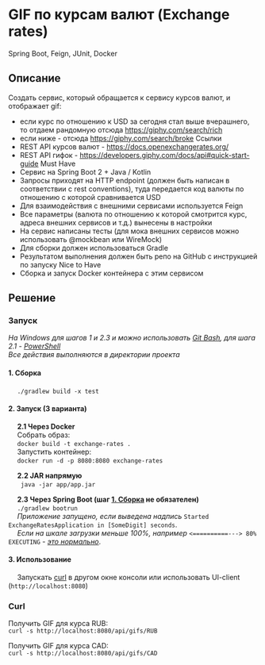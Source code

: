 # GIF по курсам валют (Exchange rates)
Spring Boot, Feign, JUnit, Docker

## Описание
Создать сервис, который обращается к сервису курсов валют, и отображает gif:
- если курс по отношению к USD за сегодня стал выше вчерашнего, то отдаем рандомную отсюда https://giphy.com/search/rich
- если ниже - отсюда https://giphy.com/search/broke
Ссылки
- REST API курсов валют - https://docs.openexchangerates.org/
- REST API гифок - https://developers.giphy.com/docs/api#quick-start-guide
Must Have
- Сервис на Spring Boot 2 + Java / Kotlin
- Запросы приходят на HTTP endpoint (должен быть написан в соответствии с rest conventions), туда передается код валюты по отношению с которой сравнивается USD
- Для взаимодействия с внешними сервисами используется Feign
- Все параметры (валюта по отношению к которой смотрится курс, адреса внешних сервисов и т.д.) вынесены в настройки
- На сервис написаны тесты (для мока внешних сервисов можно использовать @mockbean или WireMock)
- Для сборки должен использоваться Gradle
- Результатом выполнения должен быть репо на GitHub с инструкцией по запуску
Nice to Have
- Сборка и запуск Docker контейнера с этим сервисом

## Решение

### Запуск
*На Windows для шагов 1 и 2.3 и можно использовать [Git Bash](https://git-scm.com/download), для шага 2.1 - [PowerShell](https://docs.microsoft.com/ru-ru/virtualization/windowscontainers/manage-docker/manage-windows-dockerfile#docker-build)*  
*Все действия выполняются в директории проекта*

#### 1. Сборка
&emsp; `./gradlew build -x test`  

#### 2. Запуск (3 варианта)
&emsp; **2.1 Через Docker**  
&emsp; Собрать образ:  
&emsp; `docker build -t exchange-rates .`  
&emsp; Запустить контейнер:  
&emsp; `docker run -d -p 8080:8080 exchange-rates`

&emsp; **2.2 JAR напрямую**  
&emsp; ` java -jar app/app.jar`  

&emsp; **2.3 Через Spring Boot (шаг [1. Сборка](#1.-Сборка) не обязателен)**  
&emsp; `./gradlew bootrun`  
&emsp; *Приложение запущено, если выведена надпись* `Started ExchangeRatesApplication in [SomeDigit] seconds`.  
&emsp; *Если на шкале загрузки меньше 100%, например* `<==========---> 80% EXECUTING` - [*это нормально*](https://github.com/hamvocke/spring-testing/issues/3).


#### 3. Использование
&emsp; Запускать [curl](#curl) в другом окне консоли или использовать UI-client (`http://localhost:8080`)

### Curl
Получить GIF для курса RUB:  
`curl -s http://localhost:8080/api/gifs/RUB`  

Получить GIF для курса CAD:  
`curl -s http://localhost:8080/api/gifs/CAD`